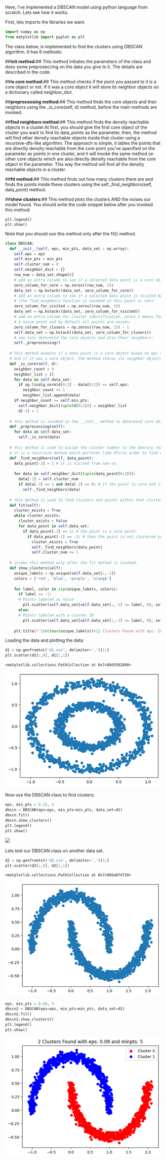 
<div class="cell markdown" id="LPk303PVeKWq">

Here, I've implemented a DBSCAN model using python language from
scratch. Lets see how it works.

First, lets imports the libraries we want.

</div>

<div class="cell code" execution_count="1" id="mFghvGqwBcm7">

``` python
import numpy as np
from matplotlib import pyplot as plt
```

</div>

<div class="cell markdown" id="j2ejNWEkeRnW">

The class below, is implemented to find the clusters using DBSCAN
algorithm. It has 6 methods:

##**init method:**## This method initiates the parameters of the class
and does some preproseccing on the data you give to it. The details are
described in the code.

##**is core method:**## This method checks if the point you passed to it
is a core object or not. If it was a core object it will store its
neighbor objects on a dictionary called neighbor_dict.

##**preprocessing method:**## This method finds the core objects and
their neighbors using the \_is_core(self, d) method, before the main
methods are invoked.

##**find neighbors method:**## This method finds the density reachable
objects in a cluster.At first, you should give the first core object of
the cluster you want to find its data_points as the parameter, then, the
method will find other density reachable objects inside that cluster
using a recursive-dfs-like algorithm. The approach is simple, it lables
the points that are directly density reachable from the core point
you've specified on the parameter as points in one cluster, and it will
invoke the same method on other core objects which are also directly
density reachable from the core object in the parameter. This way the
method will find all the density reachable objects in a cluster.

##**fit method:**## This method finds out how many clusters there are
and finds the points inside these clusters using the
self.\_find_neighbors(self, data_point) method.

##**show clusters:**## This method plots the clusters AND the noises our
model found. You should write the code snippet below after you invoked
this method:

    plt.legend()
    plt.show()

Note that you should use this method only after the fit() method.

</div>

<div class="cell code" execution_count="64" id="DiIE960BCdsR">

``` python
class DBSCAN:
  def __init__(self, eps, min_pts, data_set : np.array):
    self.eps = eps
    self.min_pts = min_pts
    self.cluster_num = 0
    self.neighbor_dict = {}
    row_num = data_set.shape[0]
    # add an extra column to see if a selected data point is a core object:
    zero_column_for_core = np.zeros((row_num, 1))
    data_set = np.hstack((data_set, zero_column_for_core))
    # add an extra column to see if a selected data point is visited befor
    # (the find_neighbors function is invoked on this point or not):
    zero_column_for_visited = np.zeros((row_num, 1))
    data_set = np.hstack((data_set, zero_column_for_visited))
    # add an extra column for cluster identification, minus 1 means the point is
    # a noise point and by default all points are noises:
    zero_column_for_clusers = np.zeros((row_num, 1)) - 1
    self.data_set = np.hstack((data_set, zero_column_for_clusers))
    # now lets determind the core objects and also their neighbors:
    self._preprocessing()

  # this method examins if a data_point is a core object based on eps and min_pts
  # and if it was a core object, the method stores its neighbor objects in a dictionary.
  def _is_core(self, d):
    neighbor_count = 0
    neighbor_list = []
    for data in self.data_set:
      if np.linalg.norm(d[0:2] - data[0:2]) <= self.eps:
        neighbor_count += 1
        neighbor_list.append(data)
    if neighbor_count >= self.min_pts:
      self.neighbor_dict[tuple(d[0:2])] = neighbor_list
      d[-3] = 1

  # this method is invoked in the __init__ method to determind core objects and their neighbor objects for further use.
  def _preprocessing(self):
    for data in self.data_set:
      self._is_core(data)

  # this method is used to assign the cluster number to the density reachable objects which are reachable from a core object.
  # it is a recursive method which performs like dfs(in order to find density reachable objects).
  def _find_neighbors(self, data_point):
    data_point[-2] = 1 # it is visited from now on.

    for data in self.neighbor_dict[tuple(data_point[0:2])]:
      data[-1] = self.cluster_num
      if data[-3] == 1 and data[-2] == 0: # if the point is core and it is not visited, so we should invoke the find_neighbor on it.
        self._find_neighbors(data)

  # this method is used to find clusters and points within that cluster using DBSCAN algorithm.
  def fit(self):
    cluster_exists = True
    while cluster_exists:
      cluster_exists = False
      for data_point in self.data_set:
        if data_point[-3] == 1: # the point is a core point.
          if data_point[-1] == -1: # then the point is not clustered yet and there still exists a cluster:
            cluster_exists = True
            self._find_neighbors(data_point)
            self.cluster_num += 1

  # invoke this method only after the fit method is invoked.
  def show_clusters(self):
    unique_labels = np.unique(self.data_set[:,-1])
    colors = ['red', 'blue', 'purple', 'orange']

    for label, color in zip(unique_labels, colors):
      if label == -1:
      # Points labeled as noise
        plt.scatter(self.data_set[self.data_set[:,-1] == label, 0], self.data_set[self.data_set[:,-1] == label, 1], color='black', label='Noise')
      else:
      # Points labeled with a cluster ID
        plt.scatter(self.data_set[self.data_set[:,-1] == label, 0], self.data_set[self.data_set[:,-1] == label, 1], color = color, label=f'Cluster {int(label)}')

    plt.title(f'{int(max(unique_labels))+1} Clusters Found with eps: {self.eps} and minpts: {self.min_pts}')

```

</div>

<div class="cell markdown" id="218xuIp4kFeI">

Loading the data and plotting the data:

</div>

<div class="cell code" execution_count="65"
colab="{&quot;base_uri&quot;:&quot;https://localhost:8080/&quot;,&quot;height&quot;:448}"
id="EiOW2wGOGpTC" outputId="5b1b1157-9e87-4811-fdd5-6e10bcbbe454">

``` python
d1 = np.genfromtxt('d1.csv', delimiter=',')[1:]
plt.scatter(d1[:,0], d1[:,1])
```

<div class="output execute_result" execution_count="65">

    <matplotlib.collections.PathCollection at 0x7c08d5502890>

</div>

<div class="output display_data">

![](images\f9b4bd263aaeca2221e6c0c4be64e220427a1e15.png)

</div>

</div>

<div class="cell markdown" id="VTVeQr6gkK__">

Now use the DBSCAN class to find clusters:

</div>

<div class="cell code" execution_count="66"
colab="{&quot;base_uri&quot;:&quot;https://localhost:8080/&quot;,&quot;height&quot;:452}"
id="R6O6kdxbGxfZ" outputId="748b9e1a-1daf-4c2e-fe31-9531cbefbcc8">

``` python
eps, min_pts = 0.15, 5
dbscn = DBSCAN(eps=eps, min_pts=min_pts, data_set=d1)
dbscn.fit()
dbscn.show_clusters()
plt.legend()
plt.show()
```

<div class="output display_data">

![](687a54accde9c0c5f311830c3075bbcb4e838640.png)

</div>

</div>

<div class="cell markdown" id="GraCBmEykQZ9">

Lets test our DBSCAN class on another data set.

</div>

<div class="cell code" execution_count="67"
colab="{&quot;base_uri&quot;:&quot;https://localhost:8080/&quot;,&quot;height&quot;:448}"
id="5O4PbnUlHoa8" outputId="c6225db2-9f00-4e84-8526-06fef8781254">

``` python
d2 = np.genfromtxt('d2.csv', delimiter=',')[1:]
plt.scatter(d2[:,0], d2[:,1])
```

<div class="output execute_result" execution_count="67">

    <matplotlib.collections.PathCollection at 0x7c08da874730>

</div>

<div class="output display_data">

![](images\ae0e111323e65d15c1878c62ba408099ab24e530.png)

</div>

</div>

<div class="cell code" execution_count="68"
colab="{&quot;base_uri&quot;:&quot;https://localhost:8080/&quot;,&quot;height&quot;:452}"
id="6ipIDSQ9cNMn" outputId="f39a196b-a52b-4aad-beea-d1409e8cf981">

``` python
eps, min_pts = 0.09, 5
dbscn2 = DBSCAN(eps=eps, min_pts=min_pts, data_set=d2)
dbscn2.fit()
dbscn2.show_clusters()
plt.legend()
plt.show()
```

<div class="output display_data">

![](images\7bf908c4ad60e82494c8afa06ff7083a99e8ee0a.png)

</div>

</div>

<div class="cell code" id="fcdSFKUCcXYI">

``` python
```

</div>
